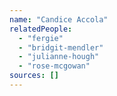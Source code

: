 ```yaml
---
name: "Candice Accola"
relatedPeople:
  - "fergie"
  - "bridgit-mendler"
  - "julianne-hough"
  - "rose-mcgowan"
sources: []
---
```


